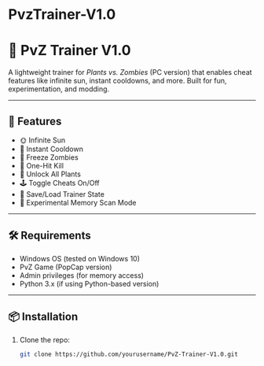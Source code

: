 # PvzTrainer-V1.0

# 🌻 PvZ Trainer V1.0

A lightweight trainer for *Plants vs. Zombies* (PC version) that enables cheat features like infinite sun, instant cooldowns, and more. Built for fun, experimentation, and modding.

---

## 🚀 Features

- 🌞 Infinite Sun
- 🧠 Instant Cooldown
- 🧟 Freeze Zombies
- 🧨 One-Hit Kill
- 🧱 Unlock All Plants
- 🕹️ Toggle Cheats On/Off
- 💾 Save/Load Trainer State
- 🧪 Experimental Memory Scan Mode

---

## 🛠️ Requirements

- Windows OS (tested on Windows 10)
- PvZ Game (PopCap version)
- Admin privileges (for memory access)
- Python 3.x (if using Python-based version)

---

## 📦 Installation

1. Clone the repo:
   ```bash
   git clone https://github.com/yourusername/PvZ-Trainer-V1.0.git
